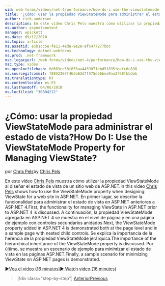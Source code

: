 ```yaml
---
uid: web-forms/videos/net-4/performance/how-do-i-use-the-viewstatemode-property-for-managing-viewstate
title: '¿Cómo: usar la propiedad ViewStateMode para administrar el estado de vista? | Microsoft Docs'
author: rick-anderson
description: En este vídeo Chris Pels muestra cómo utilizar la propiedad ViewStateMode al diseñar el estado de vista de un sitio web de ASP.NET.
ms.author: aspnetcontent
manager: wpickett
ms.date: 09/17/2010
ms.topic: article
ms.assetid: e5b1cc5e-fe11-4ede-9e28-af6477277b0c
ms.technology: dotnet-webforms
ms.prod: .net-framework
msc.legacyurl: /web-forms/videos/net-4/performance/how-do-i-use-the-viewstatemode-property-for-managing-viewstate
msc.type: video
ms.openlocfilehash: 0d663cc58f655aa4439071ebd5f895feafc6e898
ms.sourcegitcommit: f8852267f463b62d7f975e56bea9aa3f68fbbdeb
ms.translationtype: MT
ms.contentlocale: es-ES
ms.lasthandoff: 04/06/2018
ms.locfileid: "30894212"
---
```

<a name="how-do-i-use-the-viewstatemode-property-for-managing-viewstate"></a><span data-ttu-id="d19e8-104">¿Cómo: usar la propiedad ViewStateMode para administrar el estado de vista?</span><span class="sxs-lookup"><span data-stu-id="d19e8-104">How Do I: Use the ViewStateMode Property for Managing ViewState?</span></span>
====================
<span data-ttu-id="d19e8-105">por [Chris Pels](https://twitter.com/chrispels)</span><span class="sxs-lookup"><span data-stu-id="d19e8-105">by [Chris Pels](https://twitter.com/chrispels)</span></span>

<span data-ttu-id="d19e8-106">En este vídeo [Chris Pels](http://www.idevtech.com) muestra cómo utilizar la propiedad ViewStateMode al diseñar el estado de vista de un sitio web de ASP.NET.</span><span class="sxs-lookup"><span data-stu-id="d19e8-106">In this video [Chris Pels](http://www.idevtech.com) shows how to use the ViewStateMode property when designing ViewState for a web site in ASP.NET.</span></span> <span data-ttu-id="d19e8-107">En primer lugar, se describe la funcionalidad para administrar el estado de vista en ASP.NET anteriores a ASP.NET 4.</span><span class="sxs-lookup"><span data-stu-id="d19e8-107">First, the functionality for managing ViewState in ASP.NET prior to ASP.NET 4 is discussed.</span></span> <span data-ttu-id="d19e8-108">A continuación, la propiedad ViewStateMode agregada en ASP.NET 4 se muestra en el nivel de página y en una página de ejemplo con controles secundarios anidados.</span><span class="sxs-lookup"><span data-stu-id="d19e8-108">Next, the ViewStateMode property added in ASP.NET 4 is demonstrated both at the page level and in a sample page with nested child controls.</span></span> <span data-ttu-id="d19e8-109">Se explica la importancia de la herencia de la propiedad ViewStateMode jerárquica.</span><span class="sxs-lookup"><span data-stu-id="d19e8-109">The importance of the hierarchical inheritance of the ViewStateMode property is discussed.</span></span> <span data-ttu-id="d19e8-110">Por último, se muestra un escenario de ejemplo para minimizar el estado de vista en las páginas ASP.NET.</span><span class="sxs-lookup"><span data-stu-id="d19e8-110">Finally, a sample scenario for minimizing ViewState on ASP.NET pages is demonstrated.</span></span>

[<span data-ttu-id="d19e8-111">&#9654;Vea el vídeo (16 minutos)</span><span class="sxs-lookup"><span data-stu-id="d19e8-111">&#9654; Watch video (16 minutes)</span></span>](https://channel9.msdn.com/Blogs/ASP-NET-Site-Videos/how-do-i-use-the-viewstatemode-property-for-managing-viewstate)

> [!div class="step-by-step"]
> [<span data-ttu-id="d19e8-112">Anterior</span><span class="sxs-lookup"><span data-stu-id="d19e8-112">Previous</span></span>](aspnet-4-quick-hit-easy-state-compression.md)
